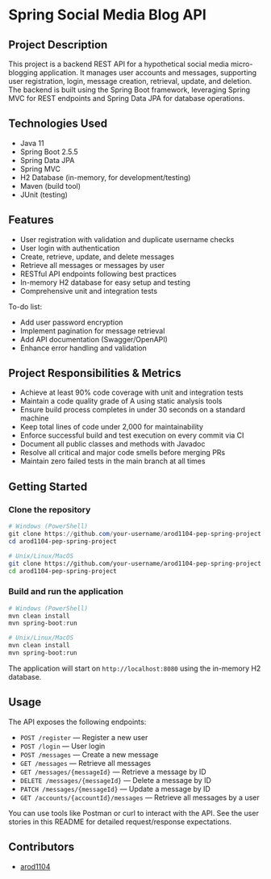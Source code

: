 # Spring Social Media Blog API

## Project Description

This project is a backend REST API for a hypothetical social media micro-blogging application. It manages user accounts and messages, supporting user registration, login, message creation, retrieval, update, and deletion. The backend is built using the Spring Boot framework, leveraging Spring MVC for REST endpoints and Spring Data JPA for database operations.

## Technologies Used

- Java 11
- Spring Boot 2.5.5
- Spring Data JPA
- Spring MVC
- H2 Database (in-memory, for development/testing)
- Maven (build tool)
- JUnit (testing)

## Features

- User registration with validation and duplicate username checks
- User login with authentication
- Create, retrieve, update, and delete messages
- Retrieve all messages or messages by user
- RESTful API endpoints following best practices
- In-memory H2 database for easy setup and testing
- Comprehensive unit and integration tests

To-do list:

- Add user password encryption
- Implement pagination for message retrieval
- Add API documentation (Swagger/OpenAPI)
- Enhance error handling and validation

## Project Responsibilities & Metrics

- Achieve at least 90% code coverage with unit and integration tests
- Maintain a code quality grade of A using static analysis tools
- Ensure build process completes in under 30 seconds on a standard machine
- Keep total lines of code under 2,000 for maintainability
- Enforce successful build and test execution on every commit via CI
- Document all public classes and methods with Javadoc
- Resolve all critical and major code smells before merging PRs
- Maintain zero failed tests in the main branch at all times

## Getting Started

### Clone the repository

```powershell
# Windows (PowerShell)
git clone https://github.com/your-username/arod1104-pep-spring-project.git
cd arod1104-pep-spring-project
```

```bash
# Unix/Linux/MacOS
git clone https://github.com/your-username/arod1104-pep-spring-project.git
cd arod1104-pep-spring-project
```

### Build and run the application

```powershell
# Windows (PowerShell)
mvn clean install
mvn spring-boot:run
```

```bash
# Unix/Linux/MacOS
mvn clean install
mvn spring-boot:run
```

The application will start on `http://localhost:8080` using the in-memory H2 database.

## Usage

The API exposes the following endpoints:

- `POST /register` — Register a new user
- `POST /login` — User login
- `POST /messages` — Create a new message
- `GET /messages` — Retrieve all messages
- `GET /messages/{messageId}` — Retrieve a message by ID
- `DELETE /messages/{messageId}` — Delete a message by ID
- `PATCH /messages/{messageId}` — Update a message by ID
- `GET /accounts/{accountId}/messages` — Retrieve all messages by a user

You can use tools like Postman or curl to interact with the API. See the user stories in this README for detailed request/response expectations.

## Contributors

- [arod1104](https://github.com/arod1104)
